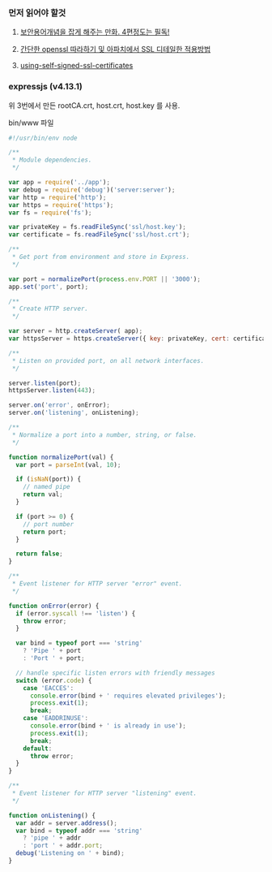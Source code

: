 
### 먼저 읽어야 할것

1. [보안용어개념을 잡게 해주는 만화. 4편정도는 필독!](http://minix.tistory.com/395)

2. [간단한 openssl 따라하기 및 아파치에서 SSL 디테일한 적용방법](https://opentutorials.org/course/228/4894)

3. [using-self-signed-ssl-certificates](https://help.github.com/enterprise/11.10.340/admin/articles/using-self-signed-ssl-certificates/)

### expressjs (v4.13.1)

위 3번에서 만든 rootCA.crt, host.crt, host.key 를 사용.

bin/www 파일

```javascript
#!/usr/bin/env node

/**
 * Module dependencies.
 */

var app = require('../app');
var debug = require('debug')('server:server');
var http = require('http');
var https = require('https');
var fs = require('fs');

var privateKey = fs.readFileSync('ssl/host.key');
var certificate = fs.readFileSync('ssl/host.crt');

/**
 * Get port from environment and store in Express.
 */

var port = normalizePort(process.env.PORT || '3000');
app.set('port', port);

/**
 * Create HTTP server.
 */

var server = http.createServer( app);
var httpsServer = https.createServer({ key: privateKey, cert: certificate }, app);

/**
 * Listen on provided port, on all network interfaces.
 */

server.listen(port);
httpsServer.listen(443);

server.on('error', onError);
server.on('listening', onListening);

/**
 * Normalize a port into a number, string, or false.
 */

function normalizePort(val) {
  var port = parseInt(val, 10);

  if (isNaN(port)) {
    // named pipe
    return val;
  }

  if (port >= 0) {
    // port number
    return port;
  }

  return false;
}

/**
 * Event listener for HTTP server "error" event.
 */

function onError(error) {
  if (error.syscall !== 'listen') {
    throw error;
  }

  var bind = typeof port === 'string'
    ? 'Pipe ' + port
    : 'Port ' + port;

  // handle specific listen errors with friendly messages
  switch (error.code) {
    case 'EACCES':
      console.error(bind + ' requires elevated privileges');
      process.exit(1);
      break;
    case 'EADDRINUSE':
      console.error(bind + ' is already in use');
      process.exit(1);
      break;
    default:
      throw error;
  }
}

/**
 * Event listener for HTTP server "listening" event.
 */

function onListening() {
  var addr = server.address();
  var bind = typeof addr === 'string'
    ? 'pipe ' + addr
    : 'port ' + addr.port;
  debug('Listening on ' + bind);
}
```
